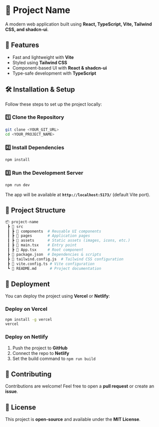 

# 🚀 Project Name  

A modern web application built using **React, TypeScript, Vite, Tailwind CSS, and shadcn-ui**.  

## 📌 Features  

- Fast and lightweight with **Vite**  
- Styled using **Tailwind CSS**  
- Component-based UI with **React & shadcn-ui**  
- Type-safe development with **TypeScript**  

## 🛠️ Installation & Setup  

Follow these steps to set up the project locally:  

### **1️⃣ Clone the Repository**  

```sh
git clone <YOUR_GIT_URL>
cd <YOUR_PROJECT_NAME>
```

### **2️⃣ Install Dependencies**  

```sh
npm install
```

### **3️⃣ Run the Development Server**  

```sh
npm run dev
```

The app will be available at **`http://localhost:5173/`** (default Vite port).  

## 📂 Project Structure  

```sh
📦 project-name
 ┣ 📂 src
 ┃ ┣ 📂 components  # Reusable UI components
 ┃ ┣ 📂 pages       # Application pages
 ┃ ┣ 📂 assets      # Static assets (images, icons, etc.)
 ┃ ┣ 📜 main.tsx    # Entry point
 ┃ ┣ 📜 App.tsx     # Root component
 ┣ 📜 package.json  # Dependencies & scripts
 ┣ 📜 tailwind.config.js  # Tailwind CSS configuration
 ┣ 📜 vite.config.ts # Vite configuration
 ┗ 📜 README.md      # Project documentation
```

## 🚀 Deployment  

You can deploy the project using **Vercel** or **Netlify**:  

### **Deploy on Vercel**  

```sh
npm install -g vercel
vercel
```

### **Deploy on Netlify**  

1. Push the project to **GitHub**  
2. Connect the repo to **Netlify**  
3. Set the build command to `npm run build`  

## 📝 Contributing  

Contributions are welcome! Feel free to open a **pull request** or create an **issue**.  

## 📜 License  

This project is **open-source** and available under the **MIT License**.  

